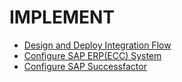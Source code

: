 # IMPLEMENT

* [Design and Deploy Integration Flow ](../implement/cpi/README.md)
* [Configure SAP ERP(ECC) System](../implement/ecc/README.md)
* [Configure SAP Successfactor](../implement/sf/README.md)